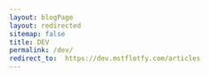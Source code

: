 ```yaml
---
layout: blogPage
layout: redirected
sitemap: false
title: DEV
permalink: /dev/
redirect_to:  https://dev.mstflotfy.com/articles
---
```

